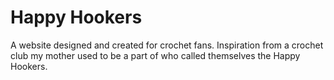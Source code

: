 # Happy Hookers
A website designed and created for crochet fans. Inspiration from a crochet club my mother used to be a part of who called themselves the Happy Hookers.
